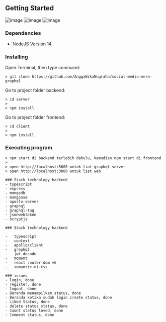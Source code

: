 ## Getting Started

![image](https://user-images.githubusercontent.com/37723902/145688845-1dbe0e37-4913-4d61-8273-381c9e077bf1.png)
![image](https://user-images.githubusercontent.com/37723902/145688954-28fa81d3-af3f-4e68-ae01-2b3cd12d5de0.png)
![image](https://user-images.githubusercontent.com/37723902/145688945-840e1c8e-5cb4-42d4-b9d4-48f5b937facf.png)

### Dependencies

- NodeJS Version 14

### Installing

Open Terminal, then type command:
```  
> git clone https://github.com/AnggaWikaNugraha/social-media-mern-graphql
```

Go to project folder  backend:
```
> cd server
> 
> npm install
```

Go to project folder frontend:
```
> cd client
> 
> npm install
```

### Executing program
```
> npm start di backend terlebih dahulu, kemudian npm start di frontend
> 
> open http://localhost:5000 untuk liat graphql server
> open http://localhost:3000 untuk liat web

### Stack technology backend
- typescript
- express
- mongodb
- mongoose
- apollo-server
- graphql
- graphql-tag
- jsonwebtoken
- bcryptjs

### Stack technology backend

-   typescript
-   context
-   apollo/client
-   graphql
-   jwt-decode
-   moment
-   react router dom v6
-   semantic-ui-css

### issues
- login, done
- register, done
- logout, done
- Beranda menampilkan status, done
- Beranda ketika sudah login create status, done
- Liked Status, done
- delete status status, done
- Count status loved, done
- Comment status, done
